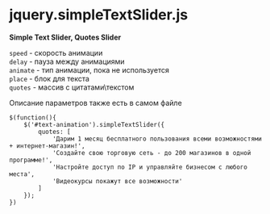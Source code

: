 # jquery.simpleTextSlider.js
**Simple Text Slider, Quotes Slider**
  
`speed`   - скорость анимации  
`delay`   - пауза между анимациями  
`animate` - тип анимации, пока не используется  
`place`   - блок для текста  
`quotes`  - массив с цитатами\текстом  

Описание параметров также есть в самом файле

```
$(function(){
    $('#text-animation').simpleTextSlider({
        quotes: [
            'Дарим 1 месяц бесплатного пользования всеми возможностями + интернет-магазин!',
            'Создайте свою торговую сеть - до 200 магазинов в одной программе!',
            'Настройте доступ по IP и управляйте бизнесом с любого места',
            'Видеокурсы покажут все возможности'
        ]
    });
})
```
